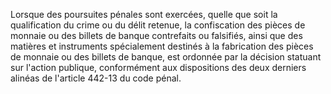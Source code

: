Lorsque des poursuites pénales sont exercées, quelle que soit la qualification du crime ou du délit retenue, la confiscation des pièces de monnaie ou des billets de banque contrefaits ou falsifiés, ainsi que des matières et instruments spécialement destinés à la fabrication des pièces de monnaie ou des billets de banque, est ordonnée par la décision statuant sur l'action publique, conformément aux dispositions des deux derniers alinéas de l'article 442-13 du code pénal.
